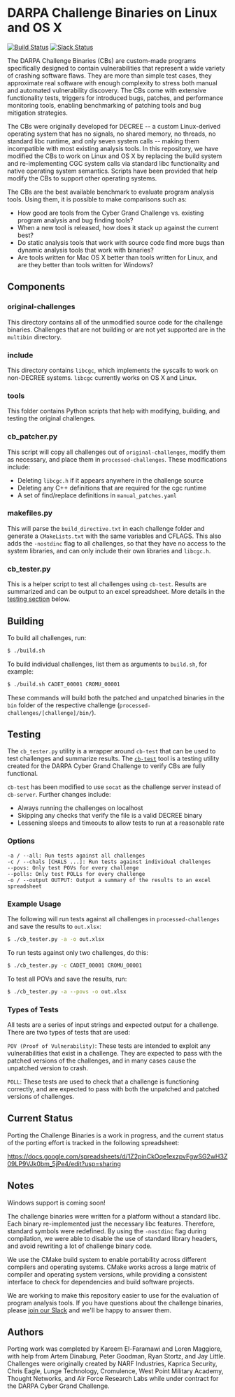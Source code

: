 # DARPA Challenge Binaries on Linux and OS X

[![Build Status](https://travis-ci.org/trailofbits/cb-multios.svg?branch=master)](https://travis-ci.org/trailofbits/cb-multios)
[![Slack Status](https://empireslacking.herokuapp.com/badge.svg)](https://empireslacking.herokuapp.com)

The DARPA Challenge Binaries (CBs) are custom-made programs specifically designed to contain vulnerabilities that represent a wide variety of crashing software flaws. They are more than simple test cases, they approximate real software with enough complexity to stress both manual and automated vulnerability discovery. The CBs come with extensive functionality tests, triggers for introduced bugs, patches, and performance monitoring tools, enabling benchmarking of patching tools and bug mitigation strategies.

The CBs were originally developed for DECREE -- a custom Linux-derived operating system that has no signals, no shared memory, no threads, no standard libc runtime, and only seven system calls -- making them incompatible with most existing analysis tools. In this repository, we have modified the CBs to work on Linux and OS X by replacing the build system and re-implementing CGC system calls via standard libc functionality and native operating system semantics. Scripts have been provided that help modify the CBs to support other operating systems.

The CBs are the best available benchmark to evaluate program analysis tools. Using them, it is possible to make comparisons such as:

* How good are tools from the Cyber Grand Challenge vs. existing program analysis and bug finding tools?
* When a new tool is released, how does it stack up against the current best?
* Do static analysis tools that work with source code find more bugs than dynamic analysis tools that work with binaries?
* Are tools written for Mac OS X better than tools written for Linux, and are they better than tools written for Windows?

## Components

### original-challenges 
This directory contains all of the unmodified source code for the challenge binaries. Challenges that are not building or are not yet supported are in the `multibin` directory.

### include
This directory contains `libcgc`, which implements the syscalls to work on non-DECREE systems. `libcgc` currently works on OS X and Linux.

### tools
This folder contains Python scripts that help with modifying, building, and testing the original challenges.

### cb_patcher.py
This script will copy all challenges out of `original-challenges`, modify them as necessary, and place them in `processed-challenges`. These modifications include:

* Deleting `libcgc.h` if it appears anywhere in the challenge source
* Deleting any C++ definitions that are required for the cgc runtime
* A set of find/replace definitions in `manual_patches.yaml`

### makefiles.py
This will parse the `build_directive.txt` in each challenge folder and generate a `CMakeLists.txt` with the same variables and CFLAGS. This also adds the `-nostdinc` flag to all challenges, so that they have no access to the system libraries, and can only include their own libraries and `libcgc.h`.

### cb_tester.py
This is a helper script to test all challenges using `cb-test`. Results are summarized and can be output to an excel spreadsheet. More details in the [testing section](#testing) below.

## Building

To build all challenges, run:

```bash
$ ./build.sh
```

To build individual challenges, list them as arguments to `build.sh`, for example:

```bash
$ ./build.sh CADET_00001 CROMU_00001
```

These commands will build both the patched and unpatched binaries in the `bin` folder of the respective challenge (`processed-challenges/[challenge]/bin/`).

## Testing

The `cb_tester.py` utility is a wrapper around `cb-test` that can be used to test challenges and summarize results. The [`cb-test`](https://github.com/CyberGrandChallenge/cb-testing) tool is a testing utility created for the DARPA Cyber Grand Challenge to verify CBs are fully functional.

`cb-test` has been modified to use `socat` as the challenge server instead of `cb-server`. Further changes include:

* Always running the challenges on localhost
* Skipping any checks that verify the file is a valid DECREE binary
* Lessening sleeps and timeouts to allow tests to run at a reasonable rate

### Options

```
-a / --all: Run tests against all challenges
-c / --chals [CHALS ...]: Run tests against individual challenges
--povs: Only test POVs for every challenge
--polls: Only test POLLs for every challenge
-o / --output OUTPUT: Output a summary of the results to an excel spreadsheet
```

### Example Usage

The following will run tests against all challenges in `processed-challenges` and save the results to `out.xlsx`:

```bash
$ ./cb_tester.py -a -o out.xlsx
```

To run tests against only two challenges, do this:

```bash
$ ./cb_tester.py -c CADET_00001 CROMU_00001
```

To test all POVs and save the results, run:

```bash
$ ./cb_tester.py -a --povs -o out.xlsx
```

### Types of Tests

All tests are a series of input strings and expected output for a challenge. There are two types of tests that are used:

`POV (Proof of Vulnerability)`: These tests are intended to exploit any vulnerabilities that exist in a challenge. They are expected to pass with the patched versions of the challenges, and in many cases cause the unpatched version to crash.

`POLL`: These tests are used to check that a challenge is functioning correctly, and are expected to pass with both the unpatched and patched versions of challenges.

## Current Status

Porting the Challenge Binaries is a work in progress, and the current status of the porting effort is tracked in the following spreadsheet:

https://docs.google.com/spreadsheets/d/1Z2pinCkOqe1exzpvFgwSG2wH3Z09LP9VJk0bm_5jPe4/edit?usp=sharing

## Notes

Windows support is coming soon!

The challenge binaries were written for a platform without a standard libc. Each binary re-implemented just the necessary libc features. Therefore, standard symbols were redefined. By using the `-nostdinc` flag during compilation, we were able to disable the use of standard library headers, and avoid rewriting a lot of challenge binary code.

We use the CMake build system to enable portability across different compilers and operating systems. CMake works across a large matrix of compiler and operating system versions, while providing a consistent interface to check for dependencies and build software projects. 

We are working to make this repository easier to use for the evaluation of program analysis tools. If you have questions about the challenge binaries, please [join our Slack](https://empireslacking.herokuapp.com) and we'll be happy to answer them.

## Authors

Porting work was completed by Kareem El-Faramawi and Loren Maggiore, with help from Artem Dinaburg, Peter Goodman, Ryan Stortz, and Jay Little. Challenges were originally created by NARF Industries, Kaprica Security, Chris Eagle, Lunge Technology, Cromulence, West Point Military Academy, Thought Networks, and Air Force Research Labs while under contract for the DARPA Cyber Grand Challenge.
